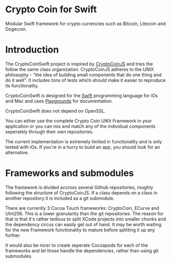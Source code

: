 Crypto Coin for Swift
=======
Modular Swift framework for crypto currencies such as Bitcoin, Litecoin and Dogecoin.

Introduction
============
The CryptoCoinSwift project is inspired by [CryptoCoinJS](http://cryptocoinjs.com) and tries the follow the same class organization. CryptoCoinJS adheres to the UNIX philosophy - "the idea of building small components that do one thing and do it well". It includes tons of tests which should make it easier to reproduce its functionality.

CryptoCoinSwift is designed for the [Swift](https://developer.apple.com/swift/) programming language for iOs and Mac and uses [Playgrounds](https://developer.apple.com/library/prerelease/ios/recipes/xcode_help-source_editor/ExploringandEvaluatingSwiftCodeinaPlayground/ExploringandEvaluatingSwiftCodeinaPlayground.html) for documentation.

CryptoCoinSwift does not depend on OpenSSL.

You can either use the complete Crypto Coin UIKit Framework in your application or you can mix and match any of the individual components seperately through their own repositories. 

The current implementation is extremely limited in functionality and is only tested with iOs. If you're in a hurry to build an app, you should look for an alternative.

Frameworks and submodules
=========================
The framework is divided accross several Github repositories, roughly following the structure of CryptoCoinJS. If a class depends on a class in another repository it is included as a git submodule. 

There are currently 3 Cocoa Touch frameworks: CryptoCoin, ECurve and UInt256. This is a lower granularity than the git repositories. The reason for that is that it's rather tedious to split XCode projects into smaller chunks and the dependency circus can easily get out of hand. It may be worth waiting for the new Framework functionality to mature before splitting it up any further.

It would also be nicer to create seperate Cocoapods for each of the frameworks and let those handle the dependencies, rather than using git submodules.
